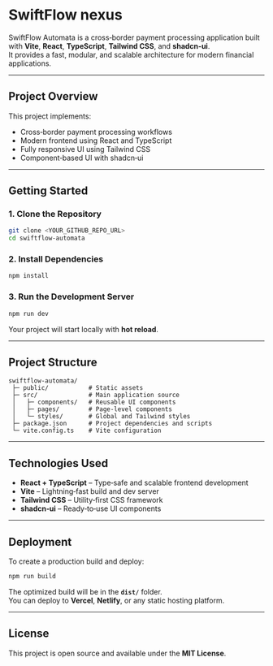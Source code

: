 # SwiftFlow nexus

SwiftFlow Automata is a cross‑border payment processing application built with **Vite**, **React**, **TypeScript**, **Tailwind CSS**, and **shadcn‑ui**.  
It provides a fast, modular, and scalable architecture for modern financial applications.

---

## Project Overview
This project implements:

- Cross‑border payment processing workflows  
- Modern frontend using React and TypeScript  
- Fully responsive UI using Tailwind CSS  
- Component‑based UI with shadcn‑ui  

---

## Getting Started

### 1. Clone the Repository
```bash
git clone <YOUR_GITHUB_REPO_URL>
cd swiftflow-automata
```

### 2. Install Dependencies
```bash
npm install
```

### 3. Run the Development Server
```bash
npm run dev
```
Your project will start locally with **hot reload**.

---

## Project Structure
```
swiftflow-automata/
 ├─ public/           # Static assets
 ├─ src/              # Main application source
 │   ├─ components/   # Reusable UI components
 │   ├─ pages/        # Page-level components
 │   └─ styles/       # Global and Tailwind styles
 ├─ package.json      # Project dependencies and scripts
 └─ vite.config.ts    # Vite configuration
```

---

## Technologies Used
- **React + TypeScript** – Type‑safe and scalable frontend development  
- **Vite** – Lightning‑fast build and dev server  
- **Tailwind CSS** – Utility‑first CSS framework  
- **shadcn‑ui** – Ready‑to‑use UI components  

---

## Deployment
To create a production build and deploy:

```bash
npm run build
```

The optimized build will be in the **`dist/`** folder.  
You can deploy to **Vercel**, **Netlify**, or any static hosting platform.

---

## License
This project is open source and available under the **MIT License**.
